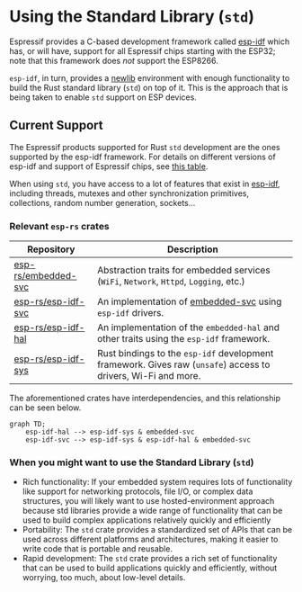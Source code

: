 # Using the Standard Library (`std`)

Espressif provides a C-based development framework called [esp-idf][esp-idf-github] which has, or will have, support for all Espressif chips starting with the ESP32; note that this framework does _not_ support the ESP8266.

`esp-idf`, in turn, provides a [newlib][newlib-env] environment with enough functionality to build the Rust standard library (`std`) on top of it. This is the approach that is being taken to enable `std` support on ESP devices.

[esp-idf-github]: https://github.com/espressif/esp-idf
[newlib-env]: https://sourceware.org/newlib/

## Current Support

The Espressif products supported for Rust `std` development are the ones supported by the esp-idf framework. For details on different versions of esp-idf and support of Espressif chips, see [this table][esp-idf-release-compatibility].

[esp-idf-release-compatibility]: https://github.com/espressif/esp-idf#esp-idf-release-and-soc-compatibility/

When using `std`, you have access to a lot of features that exist in [esp-idf][esp-idf-github], including threads, mutexes and other synchronization primitives, collections, random number generation, sockets...

### Relevant `esp-rs` crates

| Repository            | Description                                                                                                   |
| --------------------- | ------------------------------------------------------------------------------------------------------------- |
| [esp-rs/embedded-svc] | Abstraction traits for embedded services (`WiFi`, `Network`, `Httpd`, `Logging`, etc.)                        |
| [esp-rs/esp-idf-svc]  | An implementation of [embedded-svc] using `esp-idf` drivers.                                                  |
| [esp-rs/esp-idf-hal]  | An implementation of the `embedded-hal` and other traits using the `esp-idf` framework.                       |
| [esp-rs/esp-idf-sys]  | Rust bindings to the `esp-idf` development framework. Gives raw (`unsafe`) access to drivers, Wi-Fi and more. |

The aforementioned crates have interdependencies, and this relationship can be seen below.

```mermaid
graph TD;
    esp-idf-hal --> esp-idf-sys & embedded-svc
    esp-idf-svc --> esp-idf-sys & esp-idf-hal & embedded-svc
```

### When you might want to use the Standard Library (`std`)

- Rich functionality: If your embedded system requires lots of functionality like support for networking protocols, file I/O, or complex data structures, you will likely want to use hosted-environment approach because std libraries provide a wide range of functionality that can be used to build complex applications relatively quickly and efficiently
- Portability: The `std` crate provides a standardized set of APIs that can be used across different platforms and architectures, making it easier to write code that is portable and reusable.
- Rapid development: The `std` crate provides a rich set of functionality that can be used to build applications quickly and efficiently, without worrying, too much, about low-level details.

[embedded-svc]: https://github.com/esp-rs/embedded-svc
[esp-rs/embedded-svc]: https://github.com/esp-rs/embedded-svc
[esp-rs/esp-idf-svc]: https://github.com/esp-rs/esp-idf-svc
[esp-rs/esp-idf-sys]: https://github.com/esp-rs/esp-idf-sys
[esp-rs/esp-idf-hal]: https://github.com/esp-rs/esp-idf-hal


